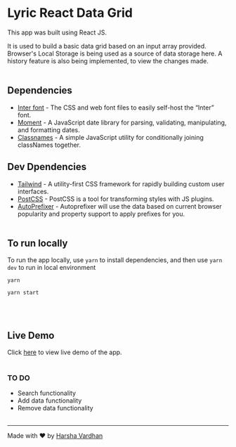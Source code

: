 # Lyric React Data Grid

This app was built using React JS.

It is used to build a basic data grid based on an input array provided. Browser's Local Storage is being used as a source of data storage here. A history feature is also being implemented, to view the changes made.
<br/><br/>

## Dependencies

- [Inter font](https://www.npmjs.com/package/@fontsource/inter) - The CSS and web font files to easily self-host the “Inter” font.
- [Moment](https://www.npmjs.com/package/moment) - A JavaScript date library for parsing, validating, manipulating, and formatting dates.
- [Classnames](https://www.npmjs.com/package/classnames) - A simple JavaScript utility for conditionally joining classNames together.

## Dev Dpendencies

- [Tailwind](https://www.npmjs.com/package/tailwindcss) - A utility-first CSS framework for rapidly building custom user interfaces.
- [PostCSS](https://www.npmjs.com/package/postcss) - PostCSS is a tool for transforming styles with JS plugins.
- [AutoPrefixer](https://www.npmjs.com/package/autoprefixer) - Autoprefixer will use the data based on current browser popularity and property support to apply prefixes for you.
  <br/><br/>

## To run locally

To run the app locally, use `yarn` to install dependencies, and then use `yarn dev` to run in local environment

```
yarn

yarn start
```

<br/><br/>

## Live Demo

Click [here](https://lyric-grid.vercel.app/) to view live demo of the app.
<br/><br/>

### TO DO

- Search functionality
- Add data functionality
- Remove data functionality
  <br/><br/>

---

Made with ❤️ by [Harsha Vardhan](https://harshavardhan.dev)
